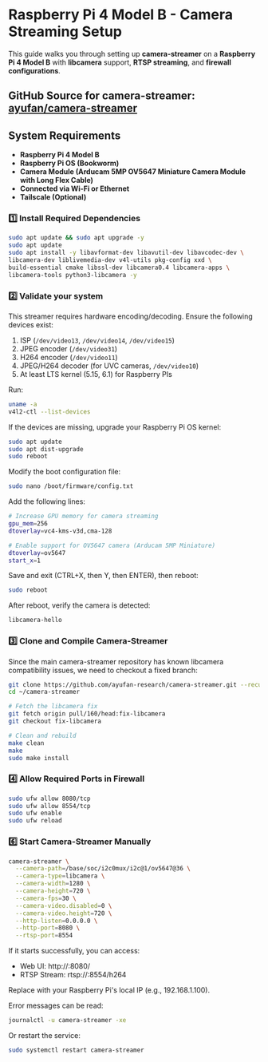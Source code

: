 # Raspberry Pi 4 Model B - Camera Streaming Setup
This guide walks you through setting up **camera-streamer** on a **Raspberry Pi 4 Model B** with **libcamera** support, **RTSP streaming**, and **firewall configurations**. 

**GitHub Source for camera-streamer:**  
[ayufan/camera-streamer](https://github.com/ayufan/camera-streamer/tree/main)
---

## **System Requirements**
- **Raspberry Pi 4 Model B**
- **Raspberry Pi OS (Bookworm)**
- **Camera Module (Arducam 5MP OV5647 Miniature Camera Module with Long Flex Cable)**  
- **Connected via Wi-Fi or Ethernet**
- **Tailscale (Optional)**

### **1️⃣ Install Required Dependencies**
```bash
sudo apt update && sudo apt upgrade -y
sudo apt update
sudo apt install -y libavformat-dev libavutil-dev libavcodec-dev \
libcamera-dev liblivemedia-dev v4l-utils pkg-config xxd \
build-essential cmake libssl-dev libcamera0.4 libcamera-apps \
libcamera-tools python3-libcamera -y
```

### **2️⃣ Validate your system**

This streamer requires hardware encoding/decoding. Ensure the following devices exist:

1. ISP (`/dev/video13`, `/dev/video14`, `/dev/video15`)
2. JPEG encoder (`/dev/video31`)
3. H264 encoder (`/dev/video11`)
4. JPEG/H264 decoder (for UVC cameras, `/dev/video10`)
5. At least LTS kernel (5.15, 6.1) for Raspberry PIs

Run:
```bash
uname -a
v4l2-ctl --list-devices
```

If the devices are missing, upgrade your Raspberry Pi OS kernel:
```bash
sudo apt update
sudo apt dist-upgrade
sudo reboot
```

Modify the boot configuration file:
```bash
sudo nano /boot/firmware/config.txt
```

Add the following lines:
```bash
# Increase GPU memory for camera streaming
gpu_mem=256
dtoverlay=vc4-kms-v3d,cma-128

# Enable support for OV5647 camera (Arducam 5MP Miniature)
dtoverlay=ov5647
start_x=1
```

Save and exit (CTRL+X, then Y, then ENTER), then reboot:
```bash
sudo reboot
```

After reboot, verify the camera is detected:
```bash
libcamera-hello
```

### **3️⃣ Clone and Compile Camera-Streamer**
Since the main camera-streamer repository has known libcamera compatibility issues, we need to checkout a fixed branch:
```bash
git clone https://github.com/ayufan-research/camera-streamer.git --recursive
cd ~/camera-streamer

# Fetch the libcamera fix
git fetch origin pull/160/head:fix-libcamera
git checkout fix-libcamera

# Clean and rebuild
make clean
make
sudo make install
```

### **4️⃣ Allow Required Ports in Firewall**
```bash
sudo ufw allow 8080/tcp
sudo ufw allow 8554/tcp
sudo ufw enable
sudo ufw reload
```

### **6️⃣ Start Camera-Streamer Manually**
```bash
camera-streamer \
  --camera-path=/base/soc/i2c0mux/i2c@1/ov5647@36 \
  --camera-type=libcamera \
  --camera-width=1280 \
  --camera-height=720 \
  --camera-fps=30 \
  --camera-video.disabled=0 \
  --camera-video.height=720 \
  --http-listen=0.0.0.0 \
  --http-port=8080 \
  --rtsp-port=8554
```

If it starts successfully, you can access:
- Web UI: http://<RPI-IP>:8080/
- RTSP Stream: rtsp://<RPI-IP>:8554/h264
  
Replace <RPI-IP> with your Raspberry Pi's local IP (e.g., 192.168.1.100).

Error messages can be read:
```bash
journalctl -u camera-streamer -xe
```

Or restart the service:
```bash
sudo systemctl restart camera-streamer
```


